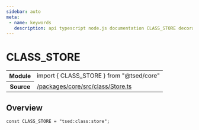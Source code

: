 ```yaml
---
sidebar: auto
meta:
 - name: keywords
   description: api typescript node.js documentation CLASS_STORE decorator
---
```

# CLASS_STORE <Badge text="Decorator" type="decorator"/>
<!-- Summary -->
<section class="symbol-info"><table class="is-full-width"><tbody><tr><th>Module</th><td><div class="lang-typescript"><span class="token keyword">import</span> { CLASS_STORE }&nbsp;<span class="token keyword">from</span>&nbsp;<span class="token string">"@tsed/core"</span></div></td></tr><tr><th>Source</th><td><a href="https://github.com/Romakita/ts-express-decorators/blob/v4.31.4/packages/core/src/class/Store.ts#L0-L0">/packages/core/src/class/Store.ts</a></td></tr></tbody></table></section>

<!-- Overview -->
## Overview


<pre><code class="typescript-lang "><span class="token keyword">const</span> CLASS_STORE<span class="token punctuation"> = </span>"tsed<span class="token punctuation">:</span><span class="token keyword">class</span><span class="token punctuation">:</span>store"<span class="token punctuation">;</span></code></pre>